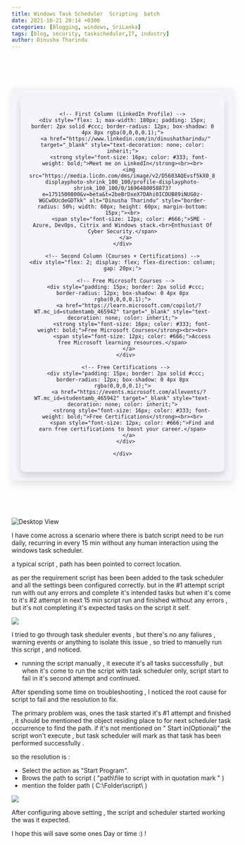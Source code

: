 ```yaml
---
title: Windows Task Scheduler  Scripting  batch
date: 2021-10-21 20:14 +0300
categories: [Blogging, windows, SriLanka]
tags: [blog, security, taskscheduler,IT, industry]
author: Dinusha Tharindu
---
```

   
<!-- Space between Posts -->
<div style="height: 50px;"></div> <!-- This creates space -->

<div style="margin: 20px auto; padding: 20px; max-width: 900px; background: #f4f4f9; border-radius: 10px; box-shadow: 0 8px 16px rgba(0, 0, 0, 0.1);">

  <div style="display: flex; justify-content: center; align-items: flex-start; text-align: center; gap: 25px; padding: 20px; border-radius: 12px; box-shadow: 0 8px 16px rgba(0,0,0,0.15);">
  
    <!-- First Column (LinkedIn Profile) -->
    <div style="flex: 1; max-width: 180px; padding: 15px; border: 2px solid #ccc; border-radius: 12px; box-shadow: 0 4px 8px rgba(0,0,0,0.1);">
      <a href="https://www.linkedin.com/in/dinushatharindu/" target="_blank" style="text-decoration: none; color: inherit;">
        <strong style="font-size: 16px; color: #333; font-weight: bold;">Meet me on LinkedIn</strong><br><br>
        <img src="https://media.licdn.com/dms/image/v2/D5603AQEvsf5kX0_8jw/profile-displayphoto-shrink_100_100/profile-displayphoto-shrink_100_100/0/1696480058873?e=1751500800&v=beta&t=2beBrDxeX7DAhi0ICDUB89iNUG0z-WGCwOUcdeGDTkk" alt="Dinusha Tharindu" style="border-radius: 50%; width: 60px; height: 60px; margin-bottom: 15px;"><br>
        <span style="font-size: 12px; color: #666;">SME - Azure, DevOps, Citrix and Windows stack.<br>Enthusiast Of Cyber Security.</span>
      </a>
    </div>

    <!-- Second Column (Courses + Certifications) -->
    <div style="flex: 2; display: flex; flex-direction: column; gap: 20px;">
  
      <!-- Free Microsoft Courses -->
      <div style="padding: 15px; border: 2px solid #ccc; border-radius: 12px; box-shadow: 0 4px 8px rgba(0,0,0,0.1);">
        <a href="https://learn.microsoft.com/copilot/?WT.mc_id=studentamb_465942" target="_blank" style="text-decoration: none; color: inherit;">
          <strong style="font-size: 16px; color: #333; font-weight: bold;">Free Microsoft Courses</strong><br><br>
          <span style="font-size: 12px; color: #666;">Access free Microsoft learning resources.</span>
        </a>
      </div>
  
      <!-- Free Certifications -->
      <div style="padding: 15px; border: 2px solid #ccc; border-radius: 12px; box-shadow: 0 4px 8px rgba(0,0,0,0.1);">
        <a href="https://events.microsoft.com/allevents/?WT.mc_id=studentamb_465942" target="_blank" style="text-decoration: none; color: inherit;">
          <strong style="font-size: 16px; color: #333; font-weight: bold;">Free Certifications</strong><br><br>
          <span style="font-size: 12px; color: #666;">Find and earn free certifications to boost your career.</span>
        </a>
      </div>
  
    </div>

  </div>

</div>

<!-- Space between Posts -->
<div style="height: 50px;"></div> <!-- This creates space -->


![Desktop View](https://i.stack.imgur.com/FTZrw.png)


I have come across a scenario where there is batch script need to be run daily, recurring in every 15 min without any human interaction using the windows task scheduler.

  
  
  
  

a typical script , path has been pointed to correct location.  
  
as per the requirement script has been been added to the task scheduler and all the settings been configured correctly. but in the #1 attempt script run with out any errors and complete it's intended tasks but when it's come to it's #2 attempt in next 15 min script run and finished without any errors , but it's not completing it's expected tasks on the script it self.

  
  
  
  

![](https://cybertuxlk.files.wordpress.com/2020/02/2020-02-11_13-26-21-2.png?w=1024)

  
  
  
  

I tried to go through task sheduler events , but there's no any faliures , warning events or anything to isolate this issue , so tried to manuelly run this script , and noticed.

  
  
  
  

*   running the script manually , it execute it's all tasks successfully , but when it's come to run the script with task scheduler only, script start to fail in it's second attempt and continued.

  
  
  
  

After spending some time on troubleshooting , I noticed the root cause for script to fail and the resolution to fix.

  
  
  
  

The primary problem was, ones the task started it's #1 attempt and finished , it should be mentioned the object residing place to for next scheduler task occurrence to find the path. if it's not mentioned on " Start in(Optional)" the script won't execute , but task scheduler will mark as that task has been performed successfully .

  
  
  
  

so the resolution is :

  
  
  
  

*   Select the action as "Start Program".
*   Brows the path to script ( "path\\file to script with in quotation mark " )
*   mention the folder path ( C:\\Folder\\script\\ )

  
  
  
  

![](https://cybertuxlk.files.wordpress.com/2020/02/2020-02-11_14-08-51.png?w=1024)

  
  
  
  

After configuring above setting , the script and scheduler started working the was it expected.

  
  
  
  

I hope this will save some ones Day or time :) !

